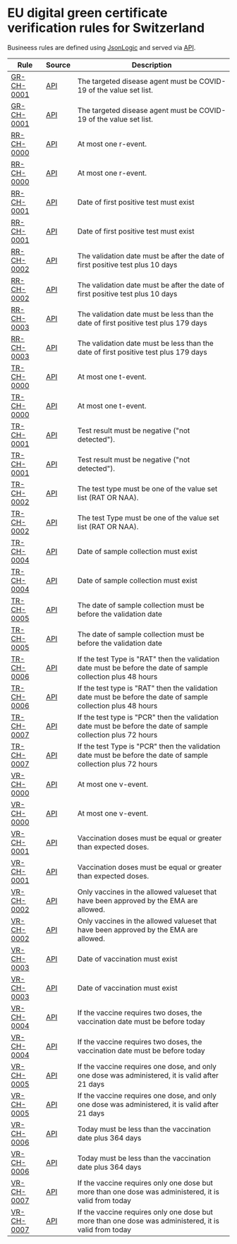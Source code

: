 # EU digital green certificate verification rules for Switzerland

Busineess rules are defined using [JsonLogic](https://jsonlogic.com) and served via [API](https://dgca-businessrule-service-test.ezdrav.si/rules/CH).

| Rule | Source | Description |
| ---- | ------ | ----------- |
| [GR-CH-0001](GR-CH-0001.json) | [API](https://dgca-businessrule-service-test.ezdrav.si/rules/CH/0c66d7be3f09790a454f3f48071534ebb9b720bba0b88442766e34a7f3d9070b) | The targeted disease agent must be COVID-19 of the value set list. |
| [GR-CH-0001](GR-CH-0001.json) | [API](https://dgca-businessrule-service-test.ezdrav.si/rules/CH/f4e0acac6a7e2b556516d8c3ae51277c4102e7e386a59d26b6ea7b693ff8d54f) | The targeted disease agent must be COVID-19 of the value set list. |
| [RR-CH-0000](RR-CH-0000.json) | [API](https://dgca-businessrule-service-test.ezdrav.si/rules/CH/32b06439b3a146dab27c726837dda7e88a403b9cbee543d41a64b59e52e034a1) | At most one r-event. |
| [RR-CH-0000](RR-CH-0000.json) | [API](https://dgca-businessrule-service-test.ezdrav.si/rules/CH/d2f86682215e90691e1d2f9457382c3a8463ddc5d020597bb295c3d90279fd81) | At most one r-event. |
| [RR-CH-0001](RR-CH-0001.json) | [API](https://dgca-businessrule-service-test.ezdrav.si/rules/CH/2207d816a238451dd0ee6b37e544bc03c09f24ba5cd57adcaf43548f28527459) | Date of first positive test must exist |
| [RR-CH-0001](RR-CH-0001.json) | [API](https://dgca-businessrule-service-test.ezdrav.si/rules/CH/6c3637608730d6885155b835bd5c8f82a4b926e02fd3cd75500e6860c3ceac73) | Date of first positive test must exist |
| [RR-CH-0002](RR-CH-0002.json) | [API](https://dgca-businessrule-service-test.ezdrav.si/rules/CH/be1edb16c8403a5a55707a89789ee3dc5884e55dbb41aa5ecad60181ed2f998d) | The validation date must be after the date of first positive test plus 10 days |
| [RR-CH-0002](RR-CH-0002.json) | [API](https://dgca-businessrule-service-test.ezdrav.si/rules/CH/6b6b52f4c8a290d02efff64762e50aa3b6d8624cdccef55d04a42b0f4e2614c7) | The validation date must be after the date of first positive test plus 10 days |
| [RR-CH-0003](RR-CH-0003.json) | [API](https://dgca-businessrule-service-test.ezdrav.si/rules/CH/83f8ef1d8f55a1c52aa79724c7330a1c73f4b6c6fbbef42b96d7ba70a8044bb3) | The validation date must be less than the date of first positive test plus 179 days |
| [RR-CH-0003](RR-CH-0003.json) | [API](https://dgca-businessrule-service-test.ezdrav.si/rules/CH/da02b0826dca3a4b914d2af2cca3058d78142c3f810135e4b1008595e365c3be) | The validation date must be less than the date of first positive test plus 179 days |
| [TR-CH-0000](TR-CH-0000.json) | [API](https://dgca-businessrule-service-test.ezdrav.si/rules/CH/bd2ae625f99429e9b937bd275fe05ed297dd1f50ccdd312070efc8f15ba91688) | At most one t-event. |
| [TR-CH-0000](TR-CH-0000.json) | [API](https://dgca-businessrule-service-test.ezdrav.si/rules/CH/55891d5fcb9b91a8aa31df811337643733cae56a0804c8fbfbd96a8046c0ebae) | At most one t-event. |
| [TR-CH-0001](TR-CH-0001.json) | [API](https://dgca-businessrule-service-test.ezdrav.si/rules/CH/1dc603e8c7f8dcee3e7887044756edb79e1175498bd3d480f3656693519c34de) | Test result must be negative ("not detected"). |
| [TR-CH-0001](TR-CH-0001.json) | [API](https://dgca-businessrule-service-test.ezdrav.si/rules/CH/b9c748f80ca9d4ed73187ca84af74f31c35c608099f65c87c9fce26be28a9810) | Test result must be negative ("not detected"). |
| [TR-CH-0002](TR-CH-0002.json) | [API](https://dgca-businessrule-service-test.ezdrav.si/rules/CH/3eb8fcc59558df6cc6b453021fb9cd8b58ef1c04b612b3ba5d68c0ce5a0f500a) | The test type must be one of the value set list (RAT OR NAA). |
| [TR-CH-0002](TR-CH-0002.json) | [API](https://dgca-businessrule-service-test.ezdrav.si/rules/CH/cf3badc50e1250fe55de1d2d35a57d17f97d020c4eea5584de032af5d5a4d8f4) | The test Type must be one of the value set list (RAT OR NAA). |
| [TR-CH-0004](TR-CH-0004.json) | [API](https://dgca-businessrule-service-test.ezdrav.si/rules/CH/6c6c65c84b276b97fed65b5d250182d6e0153918223224cef603f53043e4dcaa) | Date of sample collection must exist |
| [TR-CH-0004](TR-CH-0004.json) | [API](https://dgca-businessrule-service-test.ezdrav.si/rules/CH/9a311d66e92e00907ebdf8f5e38f25d4ac454e2a51de1eb66ea8336a133c9dcd) | Date of sample collection must exist |
| [TR-CH-0005](TR-CH-0005.json) | [API](https://dgca-businessrule-service-test.ezdrav.si/rules/CH/00a126ecbb8c103f03fcfa96ec8d61125e5d2b14898d70c5b5e4b2fca7e50365) | The date of sample collection must be before the validation date |
| [TR-CH-0005](TR-CH-0005.json) | [API](https://dgca-businessrule-service-test.ezdrav.si/rules/CH/eea956c360b6e8d3116f22be92af02a96bd48e717a7cb0cd668dd3885cbecec8) | The date of sample collection must be before the validation date |
| [TR-CH-0006](TR-CH-0006.json) | [API](https://dgca-businessrule-service-test.ezdrav.si/rules/CH/cf30105f01e6e89bc6318bb6333a80e0d2af35dd835f0f12d7b979e0ac27acd2) | If the test Type is "RAT" then the validation date must be before the date of sample collection plus 48 hours |
| [TR-CH-0006](TR-CH-0006.json) | [API](https://dgca-businessrule-service-test.ezdrav.si/rules/CH/b0372bff29c2b81faf13dbb4722c2a80c720d1aa680f57f1bb969505e1bab198) | If the test type is "RAT" then the validation date must be before the date of sample collection plus 48 hours |
| [TR-CH-0007](TR-CH-0007.json) | [API](https://dgca-businessrule-service-test.ezdrav.si/rules/CH/00c6a14177051d9739dc3bb26d0c468aa38e73d1ccc637cd7a930a79d78749ed) | If the test type is "PCR" then the validation date must be before the date of sample collection plus 72 hours |
| [TR-CH-0007](TR-CH-0007.json) | [API](https://dgca-businessrule-service-test.ezdrav.si/rules/CH/a4697b17072c85961f52a24407e0b8b1f4cd71728339abf18468f7bff9ee9775) | If the test Type is "PCR" then the validation date must be before the date of sample collection plus 72 hours |
| [VR-CH-0000](VR-CH-0000.json) | [API](https://dgca-businessrule-service-test.ezdrav.si/rules/CH/0586c5d172680d040b59a9ebbd3fed70b8aa88f024a17ae3421f01221a0b2c1e) | At most one v-event. |
| [VR-CH-0000](VR-CH-0000.json) | [API](https://dgca-businessrule-service-test.ezdrav.si/rules/CH/2fb9beb3c49018ab4d0f4f71c119350be007dd720e740c6530c6f820408071b9) | At most one v-event. |
| [VR-CH-0001](VR-CH-0001.json) | [API](https://dgca-businessrule-service-test.ezdrav.si/rules/CH/b7ac0de49839b8f5f8cb7095d7c64128904347e39294a052649bdb1318be114c) | Vaccination doses must be equal or greater than expected doses. |
| [VR-CH-0001](VR-CH-0001.json) | [API](https://dgca-businessrule-service-test.ezdrav.si/rules/CH/85dc735663adab42e03ac8821a57494cc1960be44160f982ceb613f1475d9987) | Vaccination doses must be equal or greater than expected doses. |
| [VR-CH-0002](VR-CH-0002.json) | [API](https://dgca-businessrule-service-test.ezdrav.si/rules/CH/ab8c10ae258ac96b55290761e2db877feb78fc30f90c38a6934fcf9172284872) | Only vaccines in the allowed valueset that have been approved by the EMA are allowed. |
| [VR-CH-0002](VR-CH-0002.json) | [API](https://dgca-businessrule-service-test.ezdrav.si/rules/CH/cf031ce8cf277c6f823fe3dfb76cfdfe6c875137f0bed05cfa76bda2f3b00cc2) | Only vaccines in the allowed valueset that have been approved by the EMA are allowed. |
| [VR-CH-0003](VR-CH-0003.json) | [API](https://dgca-businessrule-service-test.ezdrav.si/rules/CH/9864cb1e3881bb131744241e243bbc8ded4ca1ec842126313e0a379629dd5e7b) | Date of vaccination must exist |
| [VR-CH-0003](VR-CH-0003.json) | [API](https://dgca-businessrule-service-test.ezdrav.si/rules/CH/db8bd06feac62a6f2aa4350c7adff33e1730572b96a87ab60b6f543d4b23de3a) | Date of vaccination must exist |
| [VR-CH-0004](VR-CH-0004.json) | [API](https://dgca-businessrule-service-test.ezdrav.si/rules/CH/6deecfdab0172efe3d5569de83baee6f5d4beed47d7da961d4eb4d5590935a2a) | If the vaccine requires two doses, the vaccination date must be before today |
| [VR-CH-0004](VR-CH-0004.json) | [API](https://dgca-businessrule-service-test.ezdrav.si/rules/CH/b8bebf545708d8a36694e778f719350480874599d06f7e8ba42a363dcde0e1ae) | If the vaccine requires two doses, the vaccination date must be before today |
| [VR-CH-0005](VR-CH-0005.json) | [API](https://dgca-businessrule-service-test.ezdrav.si/rules/CH/e727627c6f05125f39a4f2a9b1ca1fb0d71ca21ab0b7b293945cf12c3cabacab) | If the vaccine requires one dose, and only one dose was administered, it is valid after 21 days  |
| [VR-CH-0005](VR-CH-0005.json) | [API](https://dgca-businessrule-service-test.ezdrav.si/rules/CH/a22b73e1fc918cc109f65ad357e79f5c6f2e21f5346148a65aef823c95a9c1cc) | If the vaccine requires one dose, and only one dose was administered, it is valid after 21 days  |
| [VR-CH-0006](VR-CH-0006.json) | [API](https://dgca-businessrule-service-test.ezdrav.si/rules/CH/c68e9fd2ffa5dfd235d93b3ca45f1e3c1d484941b31982189572b69ab81e9e9c) | Today must be less than the vaccination date plus 364 days |
| [VR-CH-0006](VR-CH-0006.json) | [API](https://dgca-businessrule-service-test.ezdrav.si/rules/CH/d7544a323b27c4a4ca1ec73fc4f036fa4804633cf100636b0ab220f858467725) | Today must be less than the vaccination date plus 364 days |
| [VR-CH-0007](VR-CH-0007.json) | [API](https://dgca-businessrule-service-test.ezdrav.si/rules/CH/133a6ac0f90855fe6555ce12a2e14a9965deb4a80dbcf0b977ad2d0bfdaf1f1e) | If the vaccine requires only one dose but more than one dose was administered, it is valid from today  |
| [VR-CH-0007](VR-CH-0007.json) | [API](https://dgca-businessrule-service-test.ezdrav.si/rules/CH/6cd03f96b0cf8fa38b48919e05f3a32699cf3c5234d7149b23ffb09bc46d54ef) | If the vaccine requires only one dose but more than one dose was administered, it is valid from today  |
